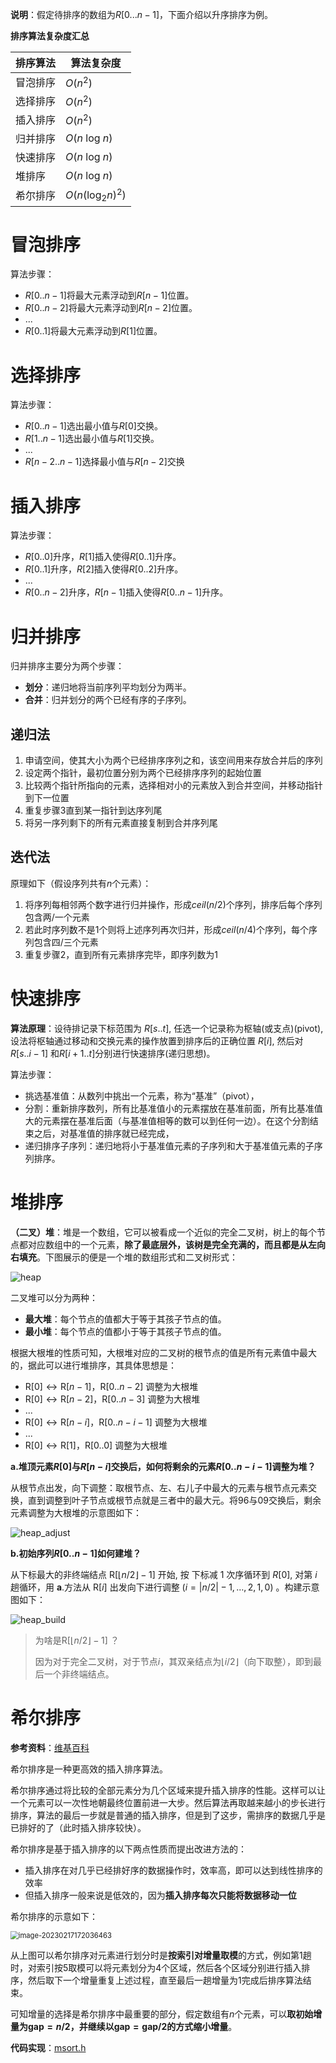 **说明**：假定待排序的数组为$R[0...n-1]$，下面介绍以升序排序为例。

**排序算法复杂度汇总**

| 排序算法 | 算法复杂度               |
| -------- | ------------------------ |
| 冒泡排序 | $O(n^2)$                 |
| 选择排序 | $O(n^2)$                 |
| 插入排序 | $O(n^2)$                 |
| 归并排序 | $O(n\text{ log }n)$      |
| 快速排序 | $O(n\text{ log }n)$      |
| 堆排序   | $O(n\text{ log }n)$      |
| 希尔排序 | $O(n(\text{log}_2 n)^2)$ |



# 冒泡排序

算法步骤：

- $R[0..n-1]$将最大元素浮动到$R[n-1]$位置。
- $R[0..n-2]$将最大元素浮动到$R[n-2]$位置。
- ...
- $R[0..1]$将最大元素浮动到$R[1]$位置。



# 选择排序

算法步骤：

- $R[0..n-1]$选出最小值与$R[0]$交换。
- $R[1..n-1]$选出最小值与$R[1]$交换。
- ...
- $R[n-2..n-1]$选择最小值与$R[n-2]$交换



# 插入排序

算法步骤：

- $R[0..0]$升序，$R[1]$插入使得$R[0..1]$升序。
- $R[0..1]$升序，$R[2]$插入使得$R[0..2]$升序。
- ...
- $R[0..n-2]$升序，$R[n-1]$插入使得$R[0..n-1]$升序。



# 归并排序

归并排序主要分为两个步骤：

- **划分**：递归地将当前序列平均划分为两半。
- **合并**：归并划分的两个已经有序的子序列。

## 递归法

1. 申请空间，使其大小为两个已经排序序列之和，该空间用来存放合并后的序列
2. 设定两个指针，最初位置分别为两个已经排序序列的起始位置
3. 比较两个指针所指向的元素，选择相对小的元素放入到合并空间，并移动指针到下一位置
4. 重复步骤3直到某一指针到达序列尾
5. 将另一序列剩下的所有元素直接复制到合并序列尾

## 迭代法

原理如下（假设序列共有$n$个元素）：

1. 将序列每相邻两个数字进行归并操作，形成$ceil(n / 2)$个序列，排序后每个序列包含两/一个元素
2. 若此时序列数不是1个则将上述序列再次归并，形成$ceil(n / 4)$个序列，每个序列包含四/三个元素
3. 重复步骤2，直到所有元素排序完毕，即序列数为1

# 快速排序

**算法原理**：设待排记录下标范围为 $R[s . . t]$, 任选一个记录称为枢轴(或支点)(pivot), 设法将枢轴通过移动和交换元素的操作放置到排序后的正确位置 $R[i]$, 然后对 $R[s..i-1]$ 和$R[i+1..t]$分别进行快速排序(递归思想)。

算法步骤：

- 挑选基准值：从数列中挑出一个元素，称为“基准”（pivot），
- 分割：重新排序数列，所有比基准值小的元素摆放在基准前面，所有比基准值大的元素摆在基准后面（与基准值相等的数可以到任何一边）。在这个分割结束之后，对基准值的排序就已经完成，
- 递归排序子序列：递归地将小于基准值元素的子序列和大于基准值元素的子序列排序。

# 堆排序

**（二叉）堆**：堆是一个数组，它可以被看成一个近似的完全二叉树，树上的每个节点都对应数组中的一个元素，**除了最底层外，该树是完全充满的，而且都是从左向右填充**。下图展示的便是一个堆的数组形式和二叉树形式：

![heap](images/heap.png)

二叉堆可以分为两种：

- **最大堆**：每个节点的值都大于等于其孩子节点的值。
- **最小堆**：每个节点的值都小于等于其孩子节点的值。

根据大根堆的性质可知，大根堆对应的二叉树的根节点的值是所有元素值中最大的，据此可以进行堆排序，其具体思想是：

- $\mathrm{R}[0] \leftrightarrow \mathrm{R}[n-1]$，$\mathrm{R}[0 . . n-2]$ 调整为大根堆
- $\mathrm{R}[0] \leftrightarrow \mathrm{R}[n-2]$，$\mathrm{R}[0 . . n-3]$ 调整为大根堆
- ...
- $\mathrm{R}[0] \leftrightarrow \mathrm{R}[n-i]$，$\mathrm{R}[0 . . n-i-1]$ 调整为大根堆
- ...
- $\mathrm{R}[0] \leftrightarrow \mathrm{R}[1]$，$\mathrm{R}[0 . .0]$ 调整为大根堆

**a.堆顶元素$R[0]$与$R[n-i]$交换后，如何将剩余的元素$R[0..n-i-1]$调整为堆？**

从根节点出发，向下调整：取根节点、左、右儿子中最大的元素与根节点元素交换，直到调整到叶子节点或根节点就是三者中的最大元。将$96$与$09$交换后，剩余元素调整为大根堆的示意图如下：

![heap_adjust](images/heap_adjust.png)

**b.初始序列$R[0..n-1]$如何建堆？**

从下标最大的非终端结点 $\mathrm{R}[\lfloor n / 2\rfloor-1]$ 开始, 按 下标减 1 次序循环到 $R[0]$, 对第 $i$ 趟循环，用 $\mathbf{a}$.方法从 $\mathrm{R}[i]$ 出发向下进行调整 $(i=|n / 2|-1, \ldots, 2,1,0)$ 。构建示意图如下：

![heap_build](images/heap_build.png)

> 为啥是$\mathrm{R}[\lfloor n / 2\rfloor-1]$ ？
>
> 因为对于完全二叉树，对于节点$i$，其双亲结点为$\lfloor i / 2\rfloor$（向下取整），即到最后一个非终端结点。



# 希尔排序

**参考资料**：[维基百科](https://zh.wikipedia.org/zh-hans/%E5%B8%8C%E5%B0%94%E6%8E%92%E5%BA%8F)

希尔排序是一种更高效的插入排序算法。

希尔排序通过将比较的全部元素分为几个区域来提升插入排序的性能。这样可以让一个元素可以一次性地朝最终位置前进一大步。然后算法再取越来越小的步长进行排序，算法的最后一步就是普通的插入排序，但是到了这步，需排序的数据几乎是已排好的了（此时插入排序较快）。

希尔排序是基于插入排序的以下两点性质而提出改进方法的：

- 插入排序在对几乎已经排好序的数据操作时，效率高，即可以达到线性排序的效率
- 但插入排序一般来说是低效的，因为**插入排序每次只能将数据移动一位**

希尔排序的示意如下：

<img src="images/shell_sort.png" alt="image-20230217172036463" style="zoom:80%;" />

从上图可以希尔排序对元素进行划分时是**按索引对增量取模**的方式，例如第$1$趟时，对索引按$5$取模可以将元素划分为$4$个区域，然后各个区域分别进行插入排序，然后取下一个增量重复上述过程，直至最后一趟增量为$1$完成后排序算法结束。

可知增量的选择是希尔排序中最重要的部分，假定数组有$n$个元素，可以**取初始增量为$\text{gap} = n / 2$，并继续以$\text{gap} = \text{gap} / 2$的方式缩小增量**。

**代码实现**：[msort.h](https://github.com/sxwee/Data-Structures-and-Algorithms/blob/main/codes/algo/msort.h)

